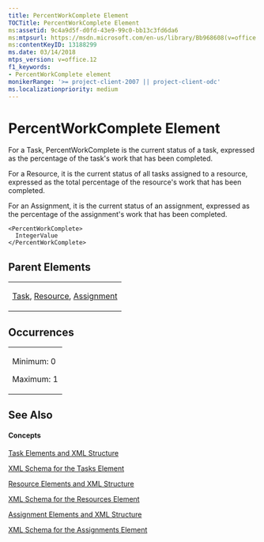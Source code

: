 ```yaml
---
title: PercentWorkComplete Element
TOCTitle: PercentWorkComplete Element
ms:assetid: 9c4a9d5f-d0fd-43e9-99c0-bb13c3fd6da6
ms:mtpsurl: https://msdn.microsoft.com/en-us/library/Bb968608(v=office.12)
ms:contentKeyID: 13188299
ms.date: 03/14/2018
mtps_version: v=office.12
f1_keywords:
- PercentWorkComplete element
monikerRange: '>= project-client-2007 || project-client-odc'
ms.localizationpriority: medium
---
```


# PercentWorkComplete Element




For a Task, PercentWorkComplete is the current status of a task, expressed as the percentage of the task's work that has been completed.

For a Resource, it is the current status of all tasks assigned to a resource, expressed as the total percentage of the resource's work that has been completed.

For an Assignment, it is the current status of an assignment, expressed as the percentage of the assignment's work that has been completed.

    <PercentWorkComplete>
      IntegerValue
    </PercentWorkComplete>

## Parent Elements

<table>
<colgroup>
<col style="width: 100%" />
</colgroup>
<tbody>
<tr class="odd">
<td><p><a href="task-element.md">Task</a>, <a href="resource-element.md">Resource</a>, <a href="assignment-element.md">Assignment</a></p></td>
</tr>
</tbody>
</table>

## Occurrences

<table>
<colgroup>
<col style="width: 100%" />
</colgroup>
<tbody>
<tr class="odd">
<td><p>Minimum: 0</p>
<p>Maximum: 1</p></td>
</tr>
</tbody>
</table>

## See Also

#### Concepts

[Task Elements and XML Structure](task-elements-and-xml-structure.md)

[XML Schema for the Tasks Element](xml-schema-for-the-tasks-element.md)

[Resource Elements and XML Structure](resource-elements-and-xml-structure.md)

[XML Schema for the Resources Element](xml-schema-for-the-resources-element.md)

[Assignment Elements and XML Structure](assignment-elements-and-xml-structure.md)

[XML Schema for the Assignments Element](xml-schema-for-the-assignments-element.md)

